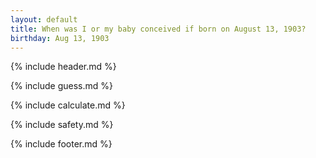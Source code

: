 ```yaml
---
layout: default
title: When was I or my baby conceived if born on August 13, 1903?
birthday: Aug 13, 1903
---
```


{% include header.md %}

{% include guess.md %}

{% include calculate.md %}

{% include safety.md %}

{% include footer.md %}



